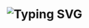 <h1 align="center">
  <picture>
    <!-- ダークモード用 -->
    <source
      media="(prefers-color-scheme: dark)"
      srcset="https://readme-typing-svg.herokuapp.com?font=Orbitron&size=40&duration=4500&pause=1000&color=FFFFFF&center=true&vCenter=true&width=900&height=70&lines=Create+your+own+is+the+best+route+for+Understanding+TECH!!"
    />
    <!-- ライトモード用 -->
    <source
      media="(prefers-color-scheme: light)"
      srcset="https://readme-typing-svg.herokuapp.com?font=Orbitron&size=40&duration=4500&pause=1000&color=000000&center=true&vCenter=true&width=900&height=70&lines=Create+your+own+is+the+best+route+for+Understanding+TECH!!"
    />
    <img
      src="https://readme-typing-svg.herokuapp.com?font=Orbitron&size=40&duration=4500&pause=1000&color=FFFFFF&center=true&vCenter=true&width=900&height=70&lines=Create+your+own+is+the+best+route+for+Understanding+TECH!!"
      alt="Typing SVG"
    />
  </picture>
</h1>